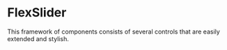 # FlexSlider
This framework of components consists of several controls that are easily extended and stylish.
